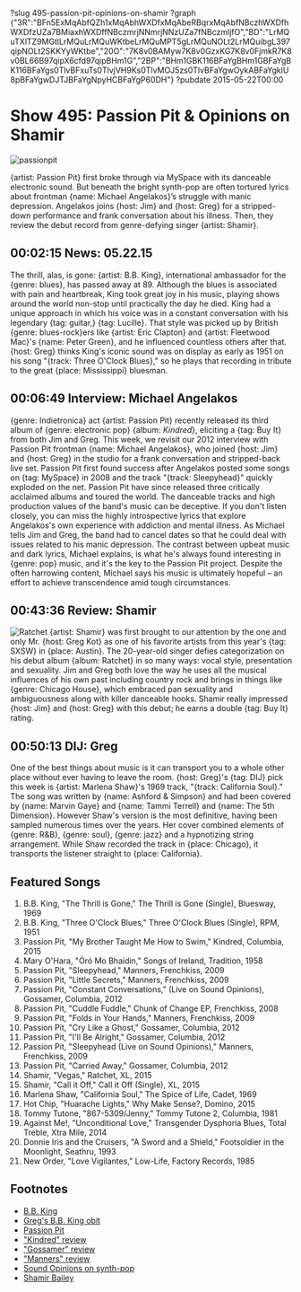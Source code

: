 ?slug 495-passion-pit-opinions-on-shamir
?graph {"3R":"BFn5ExMqAbfQZh1xMqAbhWXDfxMqAbeRBqrxMqAbfNBczhWXDfhWXDfzUZa7BMiaxhWXDffNBczmrjNNmrjNNzUZa7fNBczmljfO","BD":"LrMQuTXlTZ9MGtlLrMQuLrMQuWKtbeLrMQuMPT5gLrMQuNOLt2LrMQuibgL397qipNOLt2SKKYyWKtbe","20O":"7K8v0BAMyw7K8v0GzxKG7K8v0FjmkR7K8v0BL66B97qipX6cfd97qipBHm1G","2BP":"BHm1GBK116BFaYgBHm1GBFaYgBK116BFaYgs0TlvBFxuTs0TlvjVH9Ks0TlvMOJ5zs0TlvBFaYgwOykABFaYgklU8pBFaYgwDJTJBFaYgNpyHCBFaYgP60DH"}
?pubdate 2015-05-22T00:00

# Show 495: Passion Pit & Opinions on Shamir

![passionpit](https://static.soundopinions.org/images/2015/passionpit2_web.jpg)

{artist: Passion Pit} first broke through via MySpace with its danceable electronic sound. But beneath the bright synth-pop are often tortured lyrics about frontman {name: Michael Angelakos}’s struggle with manic depression. Angelakos joins {host: Jim} and {host: Greg} for a stripped-down performance and frank conversation about his illness. Then, they review the debut record from genre-defying singer {artist: Shamir}.

## 00:02:15 News: 05.22.15
The thrill, alas, is gone: {artist: B.B. King}, international ambassador for the {genre: blues}, has passed away at 89. Although the blues is associated with pain and heartbreak, King took great joy in his music, playing shows around the world non-stop until practically the day he died. King had a unique approach in which his voice was in a constant conversation with his legendary {tag: guitar,} {tag: Lucille}. That style was picked up by British {genre: blues-rock}ers like {artist: Eric Clapton} and {artist: Fleetwood Mac}'s {name: Peter Green}, and he influenced countless others after that. {host: Greg} thinks King's iconic sound was on display as early as 1951 on his song "{track: Three O'Clock Blues}," so he plays that recording in tribute to the great {place: Mississippi} bluesman.


## 00:06:49 Interview: Michael Angelakos
{genre: Indietronica} act {artist: Passion Pit} recently released its third album of {genre: electronic pop} {album: *Kindred*}, eliciting a {tag: Buy It} from both Jim and Greg. This week, we revisit our 2012 interview with Passion Pit frontman {name: Michael Angelakos}, who joined {host: Jim} and {host: Greg} in the studio for a frank conversation and stripped-back live set. Passion Pit first found success after Angelakos posted some songs on {tag: MySpace} in 2008 and the track "{track: Sleepyhead}" quickly exploded on the net. Passion Pit have since released three critically acclaimed albums and toured the world. The danceable tracks and high production values of the band's music can be deceptive. If you don't listen closely, you can miss the highly introspective lyrics that explore Angelakos's own experience with addiction and mental illness. As Michael tells Jim and Greg, the band had to cancel dates so that he could deal with issues related to his manic depression. The contrast between upbeat music and dark lyrics, Michael explains, is what he's always found interesting in {genre: pop} music, and it's the key to the Passion Pit project. Despite the often harrowing content, Michael says his music is ultimately hopeful – an effort to achieve transcendence amid tough circumstances.


## 00:43:36 Review: Shamir
![Ratchet](https://static.soundopinions.org/assets/495/20O0.jpg)
{artist: Shamir} was first brought to our attention by the one and only Mr. {host: Greg Kot} as one of his favorite artists from this year's {tag: SXSW} in {place: Austin}. The 20-year-old singer defies categorization on his debut album {album: Ratchet} in so many ways: vocal style, presentation and sexuality. Jim and Greg both love the way he uses all the musical influences of his own past including country rock and brings in things like {genre: Chicago House}, which embraced pan sexuality and ambiguousness along with killer danceable hooks. Shamir really impressed {host: Jim} and {host: Greg} with this debut; he earns a double {tag: Buy It} rating.


## 00:50:13 DIJ: Greg
One of the best things about music is it can transport you to a whole other place without ever having to leave the room. {host: Greg}'s {tag: DIJ} pick this week is {artist: Marlena Shaw}'s 1969 track, "{track: California Soul}." The song was written by {name: Ashford & Simpson} and had been covered by {name: Marvin Gaye} and {name: Tammi Terrell} and {name: The 5th Dimension}. However Shaw's version is the most definitive, having been sampled numerous times over the years. Her cover combined elements of {genre: R&B}, {genre: soul}, {genre: jazz} and a hypnotizing string arrangement. While Shaw recorded the track in {place: Chicago}, it transports the listener straight to {place: California}. 

## Featured Songs
1. B.B. King, "The Thrill is Gone," The Thrill is Gone (Single), Bluesway, 1969 
1. B.B. King, "Three O'Clock Blues," Three O'Clock Blues (Single), RPM, 1951 
1. Passion Pit, "My Brother Taught Me How to Swim," Kindred, Columbia, 2015 
1. Mary O'Hara, "Óró Mo Bhaidin," Songs of Ireland, Tradition, 1958 
1. Passion Pit, "Sleepyhead," Manners, Frenchkiss, 2009 
1. Passion Pit, "Little Secrets," Manners, Frenchkiss, 2009 
1. Passion Pit, "Constant Conversations," (Live on Sound Opinions), Gossamer, Columbia, 2012
1. Passion Pit, "Cuddle Fuddle," Chunk of Change EP, Frenchkiss, 2008 
1. Passion Pit, "Folds in Your Hands," Manners, Frenchkiss, 2009 
1. Passion Pit, "Cry Like a Ghost," Gossamer, Columbia, 2012 
1. Passion Pit, "I'll Be Alright," Gossamer, Columbia, 2012 
1. Passion Pit, "Sleepyhead (Live on Sound Opinions)," Manners, Frenchkiss, 2009 
1. Passion Pit, "Carried Away," Gossamer, Columbia, 2012 
1. Shamir, "Vegas," Ratchet, XL, 2015 
1. Shamir, "Call it Off," Call it Off (Single), XL, 2015 
1. Marlena Shaw, "California Soul," The Spice of Life, Cadet, 1969 
1. Hot Chip, "Huarache Lights," Why Make Sense?, Domino, 2015 
1. Tommy Tutone, "867-5309/Jenny," Tommy Tutone 2, Columbia, 1981 
1. Against Me!, "Unconditional Love," Transgender Dysphoria Blues, Total Treble, Xtra Mile, 2014 
1. Donnie Iris and the Cruisers, "A Sword and a Shield," Footsoldier in the Moonlight, Seathru, 1993 
1. New Order, "Love Vigilantes," Low-Life, Factory Records, 1985 


## Footnotes
- [B.B. King](http://www.bbking.com/)
- [Greg's B.B. King obit](http://www.chicagotribune.com/entertainment/music/ct-bb-king-obituary-20150515-column.htm)
- [Passion Pit](http://www.kindredthealbum.com/)
- ["Kindred" review](/show/494/#kindred)
- ["Gossamer" review](/show/348/#passionpit)
- ["Manners" review](/show/182/#passionpit)
- [Sound Opinions on synth-pop](/show/225)
- [Shamir Bailey](https://twitter.com/shamirbailey)
